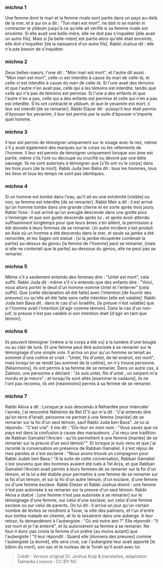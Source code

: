 
### michna 1
Une femme dont le mari et la femme rivale sont partis dans un pays au-delà de la mer, et à qui on a dit : "Ton mari est mort", ne doit ni se marier ni contracter le yibbum jusqu'à ce qu'elle ait vérifié si sa femme rivale est enceinte. Si elle avait une belle-mère, elle ne doit pas s'inquiéter [elle avait un autre fils]. Mais si [la belle-mère] est partie alors qu'elle était enceinte, elle doit s'inquiéter [de la naissance d'un autre fils]. Rabbi Joshua dit : elle n'a pas besoin de s'inquiéter.

### michna 2
Deux belles-sœurs, l'une dit : "Mon mari est mort", et l'autre dit aussi : "Mon mari est mort", celle-ci est interdite à cause du mari de celle-là, et celle-ci est interdite à cause du mari de celle-là. Si l'une avait des témoins et que l'autre n'en avait pas, celle qui a les témoins est interdite, tandis que celle qui n'a pas de témoins est permise. Si l'une a des enfants et que l'autre n'en a pas, celle qui a des enfants est permise et celle qui n'en a pas est interdite. S'ils ont contracté le yibbum, et que le yevamim est mort, il leur est interdit [de se remarier]. Rabbi Elazar dit : puisqu'il leur était permis d'épouser les yevamim, il leur est permis par la suite d'épouser n'importe quel homme.

### michna 3
Il leur est permis de témoigner uniquement sur le visage avec le nez, même s'il y avait également des marques sur le corps ou les vêtements de l'homme. Il leur est permis de témoigner uniquement lorsque son âme est partie, même s'ils l'ont vu découpé ou crucifié ou dévoré par une bête sauvage. Ils ne sont autorisés à témoigner que [s'ils ont vu le corps] dans les trois jours [de la mort]. Rabbi Juda ben Baba dit : tous les hommes, tous les lieux et tous les temps ne sont pas identiques.

### michna 4
Si un homme est tombé dans l'eau, qu'il ait eu une extrémité [visible] ou non, sa femme est interdite [de se remarier]. Rabbi Meir a dit : il est arrivé qu'un homme tombe dans une grande citerne et en sorte après trois jours. Rabbi Yose : il est arrivé qu'un aveugle descende dans une grotte pour s'immerger et que son guide descende après lui ; et après avoir attendu suffisamment longtemps pour que leurs âmes s'en aillent, la permission a été donnée à leurs femmes de se remarier. Un autre incident s'est produit en Asie où un homme a été descendu dans la mer, et seule sa jambe a été remontée, et les Sages ont statué : [si la jambe récupérée contenait la partie] au-dessus du genou [la femme de l'homme] peut se remarier, [mais si elle ne contenait que la partie] au-dessous du genou, elle ne peut pas se remarier.

### michna 5
Même s'il a seulement entendu des femmes dire : "Untel est mort", cela suffit. Rabbi Juda dit : même s'il n'a entendu que des enfants dire : "Voici, nous allons porter le deuil d'un homme nommé Untel et l'enterrer" [cela suffit]. Que [cette déclaration ait été faite] avec l'intention [de fournir des preuves] ou qu'elle ait été faite sans cette intention [elle est valable]. Rabbi Juda ben Bava dit : dans le cas d'un Israélite, [la preuve n'est valable] que si l'homme avait l'intention [d'agir comme témoin].  Dans le cas d'un non-juif, la preuve n'est pas valable si son intention était [d'agir en tant que témoin].

### michna 6
Ils peuvent témoigner [même si le corps a été vu] à la lumière d'une bougie ou au clair de lune. Et une femme peut être autorisée à se remarier sur le témoignage d'une simple voix. Il arriva un jour qu'un homme se tenait au sommet d'une colline et criait : "Untel, fils d'untel, de tel endroit, est mort", mais lorsqu'on se rendit [au sommet de la colline], on n'y trouva personne.  [Néanmoins], ils ont permis à sa femme de se remarier. Dans un autre cas, à Zalmon, une personne a déclaré : "Je suis untel, fils d'untel ; un serpent m'a mordu et je meurs" ; et lorsqu'ils sont allés [examiner le cadavre], ils ne l'ont pas reconnu, ils ont [néanmoins] permis à sa femme de se remarier.

### michna 7
Rabbi Akiva a dit : Lorsque je suis descendu à Néhardée pour intercaler l'année, j'ai rencontré Néhémie de Bet D"li qui m'a dit : "J'ai entendu dire qu'en terre d'Israël, personne ne permet à une femme [mariée] de se remarier sur la foi d'un seul témoin, sauf Rabbi Juda ben Bava". Je lui ai répondu : "C'est vrai". Il me dit : "Dis-leur en mon nom : "Vous savez que ce pays est dans la confusion à cause des maraudeurs.  J'ai reçu une tradition de Rabban Gamaliel l'Ancien : qu'ils permettent à une femme [mariée] de se remarier sur la preuve d'un seul témoin"".   Et lorsque je suis venu et que j'ai raconté la conversation en présence de Rabban Gamaliel, il s'est réjoui de mes paroles et s'est exclamé : "Nous avons trouvé un compagnon pour Rabbi Judah ben Bava ! "A la suite de cette conversation, Rabban Gamaliel s'est souvenu que des hommes avaient été tués à Tel Arza, et que Rabban Gamaliel l'Ancien avait permis à leurs femmes de se remarier sur la foi d'un témoin, et la loi a été établie pour permettre à une femme de se remarier sur la foi d'un témoin, et sur la foi d'un autre témoin, d'un esclave, d'une femme ou d'une femme esclave. Rabbi Eliezer et Rabbi Joshua disent : une femme n'est pas autorisée à se remarier sur la preuve d'un seul témoin. Rabbi Akiva a statué : [une femme n'est pas autorisée à se remarier] sur le témoignage d'une femme, sur celui d'une esclave, sur celui d'une femme esclave ou sur celui de parents. On lui dit : Il arriva un jour qu'un certain nombre de lévites se rendirent à Tsoar, la ville des palmiers, et l'un d'entre eux tomba malade en chemin, et ils le laissèrent dans une auberge. A leur retour, ils demandèrent à l'aubergiste : "Où est notre ami ?" Elle répondit : "Il est mort et je l'ai enterré", et ils autorisèrent sa femme à se remarier. Ne faut-il donc pas croire la femme d'un prêtre [au moins autant] que l'aubergiste ! "Il leur répondit :  Quand elle [donnera des preuves] comme l'aubergiste [a donné], elle sera crue, car l'aubergiste leur avait apporté [le bâton du mort], son sac et le rouleau de la Torah qu'il avait avec lui.

>Crédit : Version original Dr. Joshua Kulp & translation, adaptation Talmedia
>Licence : CC BY-NC